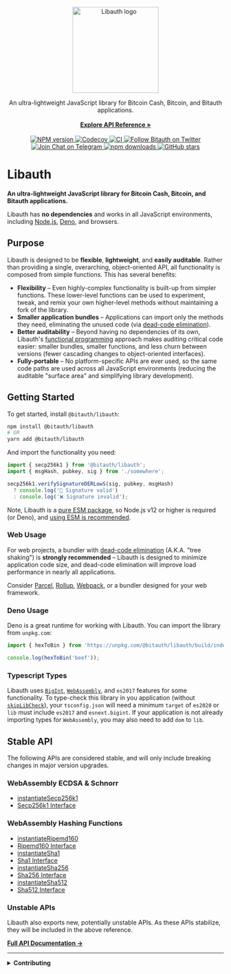 <p align="center">
  <a href="https://libauth.org/">
    <img src="https://libauth.org/libauth.svg" alt="Libauth logo" width="200">
  </a>
</p>

<p align="center">
  An ultra-lightweight JavaScript library for Bitcoin Cash, Bitcoin, and Bitauth
  applications.
  <br />
  <br />
  <a href="https://libauth.org/"><strong>Explore API Reference »</strong></a>
  <br />
  <br />
  <a href="https://www.npmjs.com/package/@bitauth/libauth">
    <img src="https://img.shields.io/npm/v/@bitauth/libauth.svg" alt="NPM version" />
  </a>
  <a href="https://codecov.io/gh/bitauth/libauth">
    <img src="https://img.shields.io/codecov/c/github/bitauth/libauth/master.svg" alt="Codecov" />
  </a>
  <a href="https://github.com/bitauth/libauth/actions/workflows/ci.yaml">
    <img src="https://img.shields.io/github/actions/workflow/status/bitauth/libauth/ci.yaml?branch=master" alt="CI" />
  </a>
  <a href="https://twitter.com/bitauth">
    <img alt="Follow Bitauth on Twitter" src="https://img.shields.io/badge/follow-@bitauth-1DA1F2?logo=twitter">
  </a>
  <a href="https://t.me/libauth_dev">
    <img alt="Join Chat on Telegram" src="https://img.shields.io/badge/chat-Libauth%20Devs-0088CC?logo=telegram">
  </a>
  <a href="https://www.npmjs.com/package/@bitauth/libauth">
    <img alt="npm downloads" src="https://img.shields.io/npm/dm/@bitauth/libauth">
  </a>
  <a href="https://github.com/bitauth/libauth">
    <img src="https://img.shields.io/github/stars/bitauth/libauth.svg?style=social&logo=github&label=Stars" alt="GitHub stars" />
  </a>
</p>

# Libauth

**An ultra-lightweight JavaScript library for Bitcoin Cash, Bitcoin, and Bitauth applications.**

Libauth has **no dependencies** and works in all JavaScript environments, including [Node.js](https://nodejs.org/), [Deno](https://deno.land/), and browsers.

## Purpose

Libauth is designed to be **flexible**, **lightweight**, and **easily auditable**. Rather than providing a single, overarching, object-oriented API, all functionality is composed from simple functions. This has several benefits:

- **Flexibility** – Even highly-complex functionality is built-up from simpler functions. These lower-level functions can be used to experiment, tweak, and remix your own higher-level methods without maintaining a fork of the library.
- **Smaller application bundles** – Applications can import only the methods they need, eliminating the unused code (via [dead-code elimination](https://rollupjs.org/guide/en/#tree-shaking)).
- **Better auditability** – Beyond having no dependencies of its own, Libauth's [functional programming](https://en.wikipedia.org/wiki/Functional_programming) approach makes auditing critical code easier: smaller bundles, smaller functions, and less churn between versions (fewer cascading changes to object-oriented interfaces).
- **Fully-portable** – No platform-specific APIs are ever used, so the same code paths are used across all JavaScript environments (reducing the auditable "surface area" and simplifying library development).

## Getting Started

To get started, install `@bitauth/libauth`:

```sh
npm install @bitauth/libauth
# OR
yarn add @bitauth/libauth
```

And import the functionality you need:

```typescript
import { secp256k1 } from '@bitauth/libauth';
import { msgHash, pubkey, sig } from './somewhere';

secp256k1.verifySignatureDERLowS(sig, pubkey, msgHash)
  ? console.log('🚀 Signature valid')
  : console.log('❌ Signature invalid');
```

Note, Libauth is a [pure ESM package](https://gist.github.com/sindresorhus/a39789f98801d908bbc7ff3ecc99d99c), so Node.js v12 or higher is required (or Deno), and [using ESM is recommended](https://gist.github.com/sindresorhus/a39789f98801d908bbc7ff3ecc99d99c#how-can-i-move-my-commonjs-project-to-esm).

### Web Usage

For web projects, a bundler with [dead-code elimination](https://rollupjs.org/guide/en/#tree-shaking) (A.K.A. "tree shaking") is **strongly recommended** – Libauth is designed to minimize application code size, and dead-code elimination will improve load performance in nearly all applications.

Consider [Parcel](https://parceljs.org/), [Rollup](https://rollupjs.org/), [Webpack](https://webpack.js.org/), or a bundler designed for your web framework.

### Deno Usage

Deno is a great runtime for working with Libauth. You can import the library from `unpkg.com`:

```ts
import { hexToBin } from 'https://unpkg.com/@bitauth/libauth/build/index.js';

console.log(hexToBin('beef'));
```

### Typescript Types

Libauth uses [`BigInt`](https://developer.mozilla.org/en-US/docs/Web/JavaScript/Reference/Global_Objects/BigInt), [`WebAssembly`](https://developer.mozilla.org/en-US/docs/WebAssembly), and `es2017` features for some functionality. To type-check this library in you application (without [`skipLibCheck`](https://www.typescriptlang.org/tsconfig#skipLibCheck)), your `tsconfig.json` will need a minimum `target` of `es2020` or `lib` must include `es2017` and `esnext.bigint`. If your application is not already importing types for `WebAssembly`, you may also need to add `dom` to `lib`.

## Stable API

The following APIs are considered stable, and will only include breaking changes in major version upgrades.

### WebAssembly ECDSA & Schnorr

- [instantiateSecp256k1](https://libauth.org/globals.html#instantiatesecp256k1)
- [Secp256k1 Interface](https://libauth.org/interfaces/secp256k1.html)

### WebAssembly Hashing Functions

- [instantiateRipemd160](https://libauth.org/globals.html#instantiateripemd160)
- [Ripemd160 Interface](https://libauth.org/interfaces/ripemd160.html)
- [instantiateSha1](https://libauth.org/globals.html#instantiatesha1)
- [Sha1 Interface](https://libauth.org/interfaces/sha1.html)
- [instantiateSha256](https://libauth.org/globals.html#instantiatesha256)
- [Sha256 Interface](https://libauth.org/interfaces/sha256.html)
- [instantiateSha512](https://libauth.org/globals.html#instantiatesha512)
- [Sha512 Interface](https://libauth.org/interfaces/sha512.html)

### Unstable APIs

Libauth also exports new, potentially unstable APIs. As these APIs stabilize, they will be included in the above reference.

[**Full API Documentation →**](https://libauth.org/)

---

<details>
<summary><strong>Contributing</strong></summary>

Pull Requests welcome! Please see [`CONTRIBUTING.md`](.github/CONTRIBUTING.md) for details.

This library requires [Yarn](https://yarnpkg.com/) for development. If you don't have Yarn, make sure you have `Node.js` installed, then run `npm install -g yarn`. Once Yarn is installed:

```sh
# note the use of --recursive to clone submodules
git clone --recursive https://github.com/bitauth/libauth.git
cd libauth
yarn
```

Libauth uses [Yarn's Zero-Installs strategy](https://yarnpkg.com/features/zero-installs) – all of [Libauth's dependencies are tracked in an independent git repository](https://github.com/bitauth/libauth-dependencies), and the dependency repo is automatically shallow-cloned into the `.yarn` directory.

Try running the test suite:

```
yarn test
```

You can also run the benchmarks (this will take a while):

```sh
yarn bench
```

During development, you may find it helpful to use the testing `watch` tasks:

```sh
yarn watch # rebuild everything on save
yarn watch:test # run only the fast tests
yarn watch:test-slow # test everything
```

For more information about the available package scripts, run:

```sh
yarn run info
```

</details>
